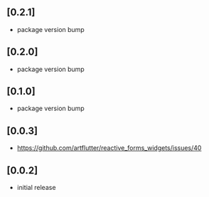 ## [0.2.1]
* package version bump

## [0.2.0]
* package version bump

## [0.1.0]
* package version bump

## [0.0.3]
* https://github.com/artflutter/reactive_forms_widgets/issues/40

## [0.0.2]
* initial release
